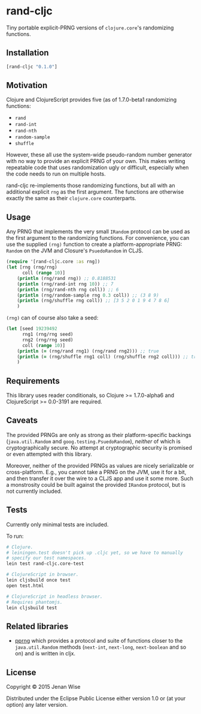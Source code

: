 # rand-cljc

Tiny portable explicit-PRNG versions of `clojure.core`'s randomizing functions.


## Installation

```clojure
[rand-cljc "0.1.0"]
```


## Motivation

Clojure and ClojureScript provides five (as of 1.7.0-beta1
randomizing functions:

* `rand`
* `rand-int`
* `rand-nth`
* `random-sample`
* `shuffle`

However, these all use the system-wide pseudo-random number generator
with no way to provide an explicit PRNG of your own. This makes
writing repeatable code that uses randomization ugly or difficult,
especially when the code needs to run on multiple hosts.

rand-cljc re-implements those randomizing functions, but all with an
additional explicit `rng` as the first argument. The functions are
otherwise exactly the same as their `clojure.core` counterparts.


## Usage

Any PRNG that implements the very small `IRandom` protocol can be used
as the first argument to the randomizing functions. For convenience,
you can use the supplied `(rng)` function to create a
platform-appropriate PRNG: `Random` on the JVM and Closure's
`PsuedoRandom` in CLJS.

```clojure
(require '[rand-cljc.core :as rng])
(let [rng (rng/rng)
      coll (range 10)]
    (println (rng/rand rng)) ;; 0.8188531
    (println (rng/rand-int rng 10)) ;; 7
    (println (rng/rand-nth rng coll)) ;; 6
    (println (rng/random-sample rng 0.3 coll)) ;; (3 8 9)
    (println (rng/shuffle rng coll)) ;; [3 5 2 0 1 9 4 7 8 6]
    )
```

`(rng)` can of course also take a seed:

```clojure
(let [seed 19239492
      rng1 (rng/rng seed)
      rng2 (rng/rng seed)
      coll (range 10)]
    (println (= (rng/rand rng1) (rng/rand rng2))) ;; true
    (println (= (rng/shuffle rng1 coll) (rng/shuffle rng2 coll))) ;; true
    )
```


## Requirements

This library uses reader conditionals, so Clojure >= 1.7.0-alpha6 and
ClojureScript >= 0.0-3191 are required.


## Caveats

The provided PRNGs are only as strong as their platform-specific
backings (`java.util.Random` and `goog.testing.PsuedoRandom`),
*neither* of which is cryptographically secure. No attempt at
cryptographic security is promised or even attempted with this
library.

Moreover, neither of the provided PRNGs as values are nicely
serializable or cross-platform. E.g., you cannot take a PRNG on the
JVM, use it for a bit, and then transfer it over the wire to a CLJS
app and use it some more. Such a monstrosity could be built against
the provided `IRandom` protocol, but is not currently included.


## Tests

Currently only minimal tests are included.

To run:

```bash
# Clojure.
# leiningen.test doesn't pick up .cljc yet, so we have to manually
# specify our test namespaces.
lein test rand-cljc.core-test

# ClojureScript in browser.
lein cljsbuild once test
open test.html

# ClojureScript in headless browser.
# Requires phantomjs.
lein cljsbuild test

```


## Related libraries

* [pprng](https://github.com/cemerick/pprng) which provides a protocol
  and suite of functions closer to the `java.util.Random` methods
  (`next-int`, `next-long`, `next-boolean` and so on) and is written
  in cljx.


## License

Copyright © 2015 Jenan Wise

Distributed under the Eclipse Public License either version 1.0 or (at
your option) any later version.
